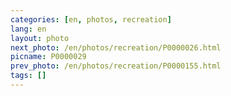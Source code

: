 ```yaml
---
categories: [en, photos, recreation]
lang: en
layout: photo
next_photo: /en/photos/recreation/P0000026.html
picname: P0000029
prev_photo: /en/photos/recreation/P0000155.html
tags: []
---
```

